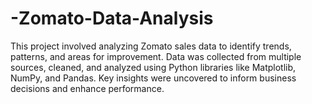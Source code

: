 # -Zomato-Data-Analysis
This project involved analyzing Zomato sales data to identify trends, patterns, and areas for improvement. Data was collected from multiple sources, cleaned, and analyzed using Python libraries like  Matplotlib, NumPy, and Pandas. Key insights were uncovered to inform business decisions and enhance performance.
